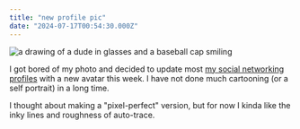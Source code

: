 ```yaml
---
title: "new profile pic"
date: "2024-07-17T00:54:30.000Z"
---
```


![a drawing of a dude in glasses and a baseball cap smiling](images/purple-profile-4x3-1-1024x768.png)

I got bored of my photo and decided to update most [my social networking profiles](https://nicksimson.com/links/) with a new avatar this week. I have not done much cartooning (or a self portrait) in a long time. 

I thought about making a "pixel-perfect" version, but for now I kinda like the inky lines and roughness of auto-trace.
